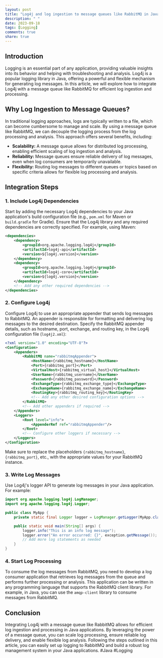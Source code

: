 ```yaml
---
layout: post
title: "Log4j and log ingestion to message queues like RabbitMQ in Java applications"
description: " "
date: 2023-09-18
tags: [Logging]
comments: true
share: true
---
```


## Introduction
Logging is an essential part of any application, providing valuable insights into its behavior and helping with troubleshooting and analysis. Log4j is a popular logging library in Java, offering a powerful and flexible mechanism for generating log messages. In this article, we will explore how to integrate Log4j with a message queue like RabbitMQ for efficient log ingestion and processing.

## Why Log Ingestion to Message Queues?

In traditional logging approaches, logs are typically written to a file, which can become cumbersome to manage and scale. By using a message queue like RabbitMQ, we can decouple the logging process from the log processing and analysis. This approach offers several benefits, including:
- **Scalability:** A message queue allows for distributed log processing, enabling efficient scaling of log ingestion and analysis.
- **Reliability:** Message queues ensure reliable delivery of log messages, even when log consumers are temporarily unavailable.
- **Flexibility:** Routing log messages to different queues or topics based on specific criteria allows for flexible log processing and analysis.

## Integration Steps

### 1. Include Log4j Dependencies
Start by adding the necessary Log4j dependencies to your Java application's build configuration file (e.g., `pom.xml` for Maven or `build.gradle` for Gradle). Ensure that the Log4j library and any required dependencies are correctly specified. For example, using Maven:

```xml
<dependencies>
    <dependency>
        <groupId>org.apache.logging.log4j</groupId>
        <artifactId>log4j-api</artifactId>
        <version>${log4j.version}</version>
    </dependency>
    <dependency>
        <groupId>org.apache.logging.log4j</groupId>
        <artifactId>log4j-core</artifactId>
        <version>${log4j.version}</version>
    </dependency>
    <!-- Add any other required dependencies -->
</dependencies>
```

### 2. Configure Log4j
Configure Log4j to use an appropriate appender that sends log messages to RabbitMQ. An appender is responsible for formatting and delivering log messages to the desired destination.  Specify the RabbitMQ appender details, such as hostname, port, exchange, and routing key, in the Log4j configuration file (`log4j2.xml`):

```xml
<?xml version="1.0" encoding="UTF-8"?>
<Configuration>
    <Appenders>
        <RabbitMQ name="rabbitmqAppender">
            <HostName>{rabbitmq_hostname}</HostName>
            <Port>{rabbitmq_port}</Port>
            <VirtualHost>{rabbitmq_virtual_host}</VirtualHost>
            <UserName>{rabbitmq_username}</UserName>
            <Password>{rabbitmq_password}</Password>
            <ExchangeType>{rabbitmq_exchange_type}</ExchangeType>
            <ExchangeName>{rabbitmq_exchange_name}</ExchangeName>
            <RoutingKey>{rabbitmq_routing_key}</RoutingKey>
            <!-- Add any other desired configuration options -->
        </RabbitMQ>
        <!-- Add other appenders if required -->
    </Appenders>
    <Loggers>
        <Root level="info">
            <AppenderRef ref="rabbitmqAppender"/>
        </Root>
        <!-- Configure other loggers if necessary -->
    </Loggers>
</Configuration>
```

Make sure to replace the placeholders `{rabbitmq_hostname}`, `{rabbitmq_port}`, etc., with the appropriate values for your RabbitMQ instance.

### 3. Write Log Messages
Use Log4j's logger API to generate log messages in your Java application. For example:

```java
import org.apache.logging.log4j.LogManager;
import org.apache.logging.log4j.Logger;

public class MyApp {
    private static final Logger logger = LogManager.getLogger(MyApp.class);

    public static void main(String[] args) {
        logger.info("This is an info log message");
        logger.error("An error occurred: {}", exception.getMessage());
        // Add more log statements as needed
    }
}
```

### 4. Start Log Processing
To consume the log messages from RabbitMQ, you need to develop a log consumer application that retrieves log messages from the queue and performs further processing or analysis. This application can be written in any programming language that supports the RabbitMQ client library. For example, in Java, you can use the `amqp-client` library to consume messages from RabbitMQ.

## Conclusion
Integrating Log4j with a message queue like RabbitMQ allows for efficient log ingestion and processing in Java applications. By leveraging the power of a message queue, you can scale log processing, ensure reliable log delivery, and enable flexible log analysis. Following the steps outlined in this article, you can easily set up logging to RabbitMQ and build a robust log management system in your Java applications. #Java #Logging